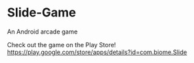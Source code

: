 # Slide-Game
An Android arcade game

Check out the game on the Play Store!
https://play.google.com/store/apps/details?id=com.biome.Slide
